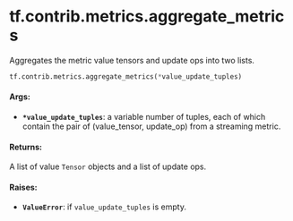 <div itemscope itemtype="http://developers.google.com/ReferenceObject">
<meta itemprop="name" content="tf.contrib.metrics.aggregate_metrics" />
<meta itemprop="path" content="Stable" />
</div>

# tf.contrib.metrics.aggregate_metrics

Aggregates the metric value tensors and update ops into two lists.

``` python
tf.contrib.metrics.aggregate_metrics(*value_update_tuples)
```

<!-- Placeholder for "Used in" -->


#### Args:


* <b>`*value_update_tuples`</b>: a variable number of tuples, each of which contain the
  pair of (value_tensor, update_op) from a streaming metric.


#### Returns:

A list of value `Tensor` objects and a list of update ops.



#### Raises:


* <b>`ValueError`</b>: if `value_update_tuples` is empty.